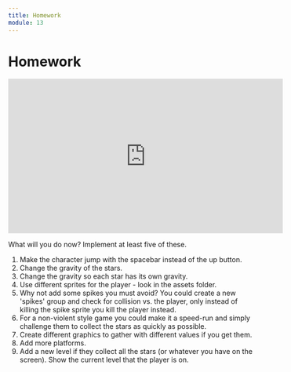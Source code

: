 ```yaml
---
title: Homework
module: 13
---
```


# Homework

<iframe width="560" height="315" src="https://www.youtube.com/embed/3HPNL9j_Ag8" frameborder="0" allow="accelerometer; autoplay; encrypted-media; gyroscope; picture-in-picture" allowfullscreen></iframe>

What will you do now?  Implement at least five of these.

1.	Make the character jump with the spacebar instead of the up button.
2.	Change the gravity of the stars.
3.	Change the gravity so each star has its own gravity.
4.	Use different sprites for the player - look in the assets folder.
5.	Why not add some spikes you must avoid? You could create a new 'spikes' group and check for collision vs. the player, only instead of killing the spike sprite you kill the player instead. 
6.	For a non-violent style game you could make it a speed-run and simply challenge them to collect the stars as quickly as possible. 
7.	Create different graphics to gather with different values if you get them.
8.	Add more platforms.
9.	Add a new level if they collect all the stars (or whatever you have on the screen). Show the current level that the player is on.

